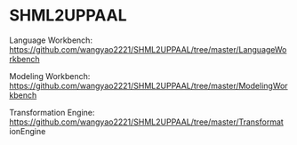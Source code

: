 # SHML2UPPAAL
Language Workbench: https://github.com/wangyao2221/SHML2UPPAAL/tree/master/LanguageWorkbench

Modeling Workbench: https://github.com/wangyao2221/SHML2UPPAAL/tree/master/ModelingWorkbench

Transformation Engine: https://github.com/wangyao2221/SHML2UPPAAL/tree/master/Transformat ionEngine
